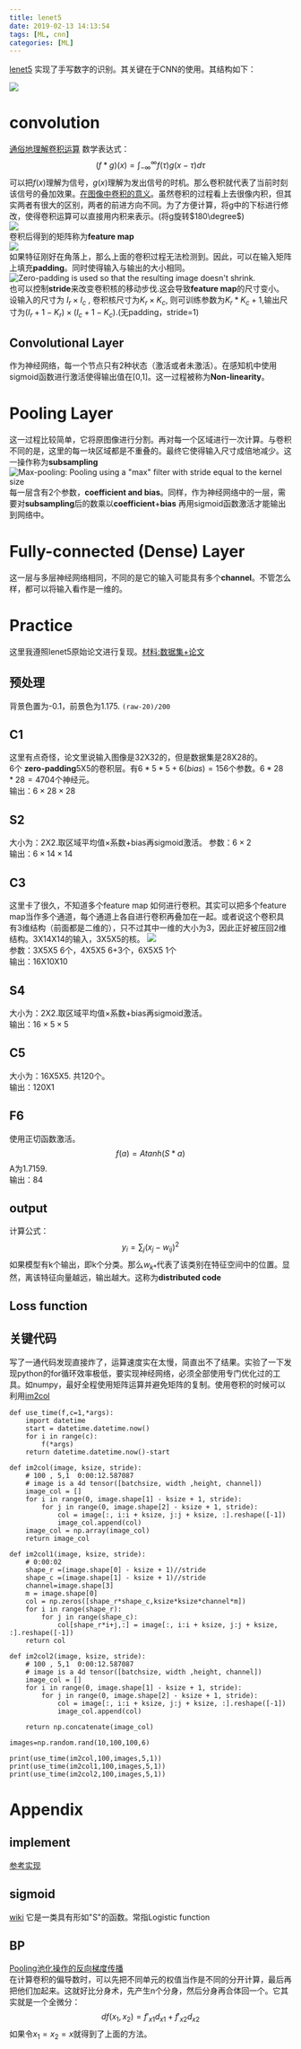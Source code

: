 ```yaml
---
title: lenet5
date: 2019-02-13 14:13:54
tags: [ML, cnn]
categories: [ML]
---
```


[lenet5](http://yann.lecun.com/exdb/lenet/) 实现了手写数字的识别。其关键在于CNN的使用。其结构如下：

![](/blog_images/2019-02-18-09-49-21.png)  

# convolution 
[通俗地理解卷积运算](https://www.matongxue.com/madocs/32.html) 数学表达式：    
$$ (f*g)(x) = \int_{-\infty}^\infty f(\tau)g(x-\tau)d\tau $$
可以把$f(x)$理解为信号，$g(x)$理解为发出信号的时机。那么卷积就代表了当前时刻该信号的叠加效果。[在图像中卷积的意义](https://zhuanlan.zhihu.com/p/30994790)。虽然卷积的过程看上去很像内积，但其实两者有很大的区别，两者的前进方向不同。为了方便计算，将g中的下标进行修改，使得卷积运算可以直接用内积来表示。(将g旋转$180\degree$)  
![](/blog_images/2019-02-13-19-04-01.png)  
卷积后得到的矩阵称为**feature map**  
![](https://mlnotebook.github.io/img/CNN/convSobel.gif)  
如果特征刚好在角落上，那么上面的卷积过程无法检测到。因此，可以在输入矩阵上填充**padding**。同时使得输入与输出的大小相同。 ![Zero-padding is used so that the resulting image doesn't shrink.](https://mlnotebook.github.io/img/CNN/convZeros.png)  
也可以控制**stride**来改变卷积核的移动步伐.这会导致**feature map**的尺寸变小。  
设输入的尺寸为 $I_r \times I_c$ , 卷积核尺寸为$K_r \times K_c$, 则可训练参数为$K_r*K_c+1$,输出尺寸为$(I_r+1-K_r) \times (I_c+1-K_c)$.(无padding，stride=1)

## Convolutional Layer
作为神经网络，每一个节点只有2种状态（激活或者未激活）。在感知机中使用sigmoid函数进行激活使得输出值在[0,1]。这一过程被称为**Non-linearity**。

# Pooling Layer
这一过程比较简单，它将原图像进行分割。再对每一个区域进行一次计算。与卷积不同的是，这里的每一块区域都是不重叠的。最终它使得输入尺寸成倍地减少。这一操作称为**subsampling** ![Max-pooling: Pooling using a "max" filter with stride equal to the kernel size](https://mlnotebook.github.io/img/CNN/poolfig.gif)  
每一层含有2个参数，**coefficient and bias**。同样，作为神经网络中的一层，需要对**subsampling**后的数乘以**coefficient**+**bias** 再用sigmoid函数激活才能输出到网络中。

# Fully-connected (Dense) Layer
这一层与多层神经网络相同，不同的是它的输入可能具有多个**channel**。不管怎么样，都可以将输入看作是一维的。


# Practice
这里我遵照lenet5原始论文进行复现。[材料:数据集+论文](http://yann.lecun.com/exdb/mnist/)
## 预处理
背景色置为-0.1，前景色为1.175. ``(raw-20)/200``
## C1

这里有点奇怪，论文里说输入图像是32X32的，但是数据集是28X28的。  
6个 **zero-padding**5X5的卷积层。有$6*5*5+6(bias)=156$个参数。$6*28*28=4704$个神经元。  
输出：$6\times28\times28$
## S2
大小为：2X2.取区域平均值×系数+bias再sigmoid激活。 参数：$6\times 2$  
输出：$6\times14\times14$
## C3
这里卡了很久，不知道多个feature map 如何进行卷积。其实可以把多个feature map当作多个通道，每个通道上各自进行卷积再叠加在一起。或者说这个卷积具有3维结构（前面都是二维的），只不过其中一维的大小为3，因此正好被压回2维结构。3X14X14的输入，3X5X5的核。
![](/blog_images/2019-02-18-09-47-33.png)  
参数：3X5X5 6个，4X5X5 6+3个，6X5X5 1个  
输出：16X10X10
## S4
大小为：2X2.取区域平均值×系数+bias再sigmoid激活。  
输出：$16\times5\times5$

## C5
大小为：16X5X5. 共120个。  
输出：120X1
## F6
使用正切函数激活。  
$$ f(a)=A tanh(S*a) $$
A为1.7159.  
输出：84

## output
计算公式：
$$ y_i=\sum_j(x_j-w_{ij})^2 $$
如果模型有k个输出，即k个分类。那么$w_{k*}$代表了该类别在特征空间中的位置。显然，离该特征向量越远，输出越大。这称为**distributed code**
## Loss function

## 关键代码
写了一通代码发现直接炸了，运算速度实在太慢，简直出不了结果。实验了一下发现python的for循环效率极低，要实现神经网络，必须全部使用专门优化过的工具。如numpy，最好全程使用矩阵运算并避免矩阵的复制。使用卷积的时候可以利用[im2col](https://blog.csdn.net/dwyane12138/article/details/78449898)
```
def use_time(f,c=1,*args):
    import datetime
    start = datetime.datetime.now()
    for i in range(c):
        f(*args)
    return datetime.datetime.now()-start

def im2col(image, ksize, stride):
    # 100 , 5,1  0:00:12.587087
    # image is a 4d tensor([batchsize, width ,height, channel])
    image_col = []
    for i in range(0, image.shape[1] - ksize + 1, stride):
        for j in range(0, image.shape[2] - ksize + 1, stride):
            col = image[:, i:i + ksize, j:j + ksize, :].reshape([-1])
            image_col.append(col)
    image_col = np.array(image_col)
    return image_col

def im2col1(image, ksize, stride):
    # 0:00:02
    shape_r =(image.shape[0] - ksize + 1)//stride
    shape_c =(image.shape[1] - ksize + 1)//stride
    channel=image.shape[3]
    m = image.shape[0]
    col = np.zeros([shape_r*shape_c,ksize*ksize*channel*m])
    for i in range(shape_r):
        for j in range(shape_c):
            col[shape_r*i+j,:] = image[:, i:i + ksize, j:j + ksize, :].reshape([-1])
    return col

def im2col2(image, ksize, stride):
    # 100 , 5,1  0:00:12.587087
    # image is a 4d tensor([batchsize, width ,height, channel])
    image_col = []
    for i in range(0, image.shape[1] - ksize + 1, stride):
        for j in range(0, image.shape[2] - ksize + 1, stride):
            col = image[:, i:i + ksize, j:j + ksize, :].reshape([-1])
            image_col.append(col)

    return np.concatenate(image_col)

images=np.random.rand(10,100,100,6)

print(use_time(im2col,100,images,5,1))
print(use_time(im2col1,100,images,5,1))
print(use_time(im2col2,100,images,5,1))
```

# Appendix
## implement
[参考实现](https://zhuanlan.zhihu.com/p/29716516)
## sigmoid
[wiki](https://en.wikipedia.org/wiki/Sigmoid_function)
它是一类具有形如"S"的函数。常指Logistic function

## BP
[Pooling池化操作的反向梯度传播](https://blog.csdn.net/qq_21190081/article/details/72871704)              
在计算卷积的偏导数时，可以先把不同单元的权值当作是不同的分开计算，最后再把他们加起来。这就好比分身术，先产生n个分身，然后分身再合体回一个。它其实就是一个全微分：
$$ df(x_1,x_2)=f'_{x1} d_{x1}+f'_{x2}d_{x2} $$
如果令$x_1=x_2=x$就得到了上面的方法。                                                                                                                                                                                                                                                                                                                                                                                                                                                                                                                                                                                                                                                                                                                                                                                                                                                                                                                                                                                                                                                                                                                                                                                                                                                                                                                                                                                                                                                                                                                                                                                                                                                                                                                                                                                      
